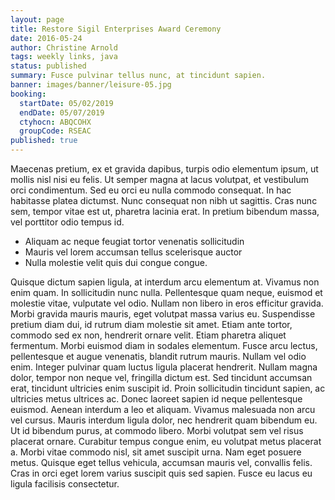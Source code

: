 ```yaml
---
layout: page
title: Restore Sigil Enterprises Award Ceremony
date: 2016-05-24
author: Christine Arnold
tags: weekly links, java
status: published
summary: Fusce pulvinar tellus nunc, at tincidunt sapien.
banner: images/banner/leisure-05.jpg
booking:
  startDate: 05/02/2019
  endDate: 05/07/2019
  ctyhocn: ABQCOHX
  groupCode: RSEAC
published: true
---
```

Maecenas pretium, ex et gravida dapibus, turpis odio elementum ipsum, ut mollis nisl nisi eu felis. Ut semper magna at lacus volutpat, et vestibulum orci condimentum. Sed eu orci eu nulla commodo consequat. In hac habitasse platea dictumst. Nunc consequat non nibh ut sagittis. Cras nunc sem, tempor vitae est ut, pharetra lacinia erat. In pretium bibendum massa, vel porttitor odio tempus id.

* Aliquam ac neque feugiat tortor venenatis sollicitudin
* Mauris vel lorem accumsan tellus scelerisque auctor
* Nulla molestie velit quis dui congue congue.

Quisque dictum sapien ligula, at interdum arcu elementum at. Vivamus non enim quam. In sollicitudin nunc nulla. Pellentesque quam neque, euismod et molestie vitae, vulputate vel odio. Nullam non libero in eros efficitur gravida. Morbi gravida mauris mauris, eget volutpat massa varius eu. Suspendisse pretium diam dui, id rutrum diam molestie sit amet. Etiam ante tortor, commodo sed ex non, hendrerit ornare velit. Etiam pharetra aliquet fermentum. Morbi euismod diam in sodales elementum. Fusce arcu lectus, pellentesque et augue venenatis, blandit rutrum mauris. Nullam vel odio enim.
Integer pulvinar quam luctus ligula placerat hendrerit. Nullam magna dolor, tempor non neque vel, fringilla dictum est. Sed tincidunt accumsan erat, tincidunt ultricies enim suscipit id. Proin sollicitudin tincidunt sapien, ac ultricies metus ultrices ac. Donec laoreet sapien id neque pellentesque euismod. Aenean interdum a leo et aliquam. Vivamus malesuada non arcu vel cursus. Mauris interdum ligula dolor, nec hendrerit quam bibendum eu. Ut id bibendum purus, at commodo libero. Morbi volutpat sem vel risus placerat ornare. Curabitur tempus congue enim, eu volutpat metus placerat a. Morbi vitae commodo nisl, sit amet suscipit urna. Nam eget posuere metus. Quisque eget tellus vehicula, accumsan mauris vel, convallis felis. Cras in orci eget lorem varius suscipit quis sed sapien. Fusce eu lacus eu ligula facilisis consectetur.
